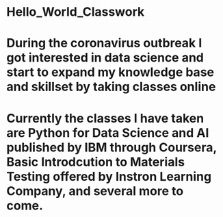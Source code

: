 # Hello_World_Classwork
# During the coronavirus outbreak I got interested in data science and start to expand my knowledge base and skillset by taking classes online
# Currently the classes I have taken are Python for Data Science and AI published by IBM through Coursera, Basic Introdcution to Materials Testing offered by Instron Learning Company, and several more to come.
